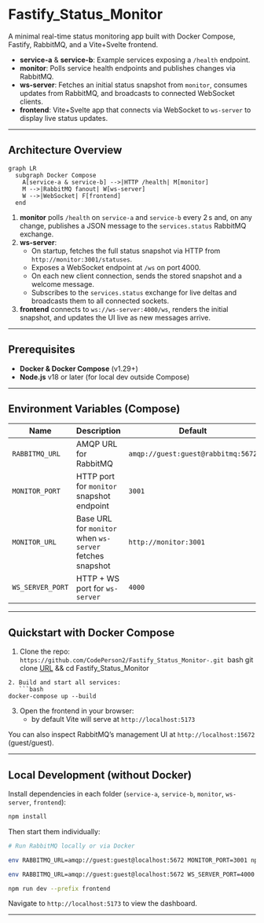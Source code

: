 # Fastify_Status_Monitor

A minimal real-time status monitoring app built with Docker Compose, Fastify, RabbitMQ, and a Vite+Svelte frontend.

- **service-a** & **service-b**: Example services exposing a `/health` endpoint.
- **monitor**: Polls service health endpoints and publishes changes via RabbitMQ.
- **ws-server**: Fetches an initial status snapshot from `monitor`, consumes updates from RabbitMQ, and broadcasts to connected WebSocket clients.
- **frontend**: Vite+Svelte app that connects via WebSocket to `ws-server` to display live status updates.

---

## Architecture Overview

```mermaid
graph LR
  subgraph Docker Compose
    A[service-a & service-b] -->|HTTP /health| M[monitor]
    M -->|RabbitMQ fanout| W[ws-server]
    W -->|WebSocket| F[frontend]
  end
```  

1. **monitor** polls `/health` on `service-a` and `service-b` every 2 s and, on any change, publishes a JSON message to the `services.status` RabbitMQ exchange.
2. **ws-server**:
   - On startup, fetches the full status snapshot via HTTP from `http://monitor:3001/statuses`.
   - Exposes a WebSocket endpoint at `/ws` on port 4000.
   - On each new client connection, sends the stored snapshot and a welcome message.
   - Subscribes to the `services.status` exchange for live deltas and broadcasts them to all connected sockets.
3. **frontend** connects to `ws://ws-server:4000/ws`, renders the initial snapshot, and updates the UI live as new messages arrive.

---

## Prerequisites

- **Docker & Docker Compose** (v1.29+)
- **Node.js** v18 or later (for local dev outside Compose)

---

## Environment Variables (Compose)

| Name             | Description                                           | Default                                |
| ---------------- | ----------------------------------------------------- | -------------------------------------- |
| `RABBITMQ_URL`   | AMQP URL for RabbitMQ                                 | `amqp://guest:guest@rabbitmq:5672`     |
| `MONITOR_PORT`   | HTTP port for `monitor` snapshot endpoint             | `3001`                                 |
| `MONITOR_URL`    | Base URL for `monitor` when `ws-server` fetches snapshot | `http://monitor:3001`               |
| `WS_SERVER_PORT` | HTTP + WS port for `ws-server`                        | `4000`                                 |

---

## Quickstart with Docker Compose

1. Clone the repo:
   ```https://github.com/CodePerson2/Fastify_Status_Monitor-.git ```bash
git clone [URL](https://github.com/CodePerson2/Fastify_Status_Monitor-) && cd Fastify_Status_Monitor
```
2. Build and start all services:
   ```bash
docker-compose up --build
```
3. Open the frontend in your browser:
   - by default Vite will serve at `http://localhost:5173`

You can also inspect RabbitMQ’s management UI at `http://localhost:15672` (guest/guest).

---

## Local Development (without Docker)

Install dependencies in each folder (`service-a`, `service-b`, `monitor`, `ws-server`, `frontend`):

```bash
npm install
```

Then start them individually:

```bash
# Run RabbitMQ locally or via Docker

env RABBITMQ_URL=amqp://guest:guest@localhost:5672 MONITOR_PORT=3001 npm start --prefix monitor

env RABBITMQ_URL=amqp://guest:guest@localhost:5672 WS_SERVER_PORT=4000 MONITOR_URL=http://localhost:3001 npm start --prefix ws-server

npm run dev --prefix frontend
```

Navigate to `http://localhost:5173` to view the dashboard.

---

